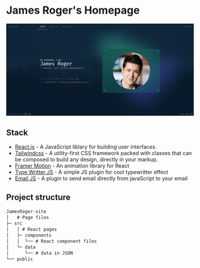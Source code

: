 # James Roger's Homepage
![James Roger](/thumbnail.png)
## Stack

- [React.js](https://reactjs.org/) - A JavaScript liblary for building user interfaces.
- [Tailwindcss](https://tailwindcss.com) - A utility-first CSS framework packed with classes that can be composed to build any design, directly in your markup.
- [Framer Motion](https://www.framer.com/motion/) - An animation library for React
- [Type Writter JS](https://github.com/tameemsafi/typewriterjs) - A simple JS plugin for cool typewritter effect
- [Email JS](https://www.emailjs.com/) - A plugin to send email directly from javaScript to your email

## Project structure

```
JamesRoger-site
│   # Page files
├─ src
│   │ # React pages
│   ├─ components
│   │  └── # React component files
│   └─ data
│      └── # data in JSON
└── public
```
